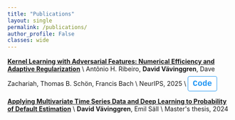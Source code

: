 ```yaml
---
title: "Publications"
layout: single
permalink: /publications/
author_profile: False
classes: wide
---
```


<div style="margin-top: 1rem;"></div>

**[Kernel Learning with Adversarial Features: Numerical Efficiency and Adaptive Regularization](https://arxiv.org/abs/2510.20883)** \\
Antônio H. Ribeiro, **David Vävinggren**, Dave Zachariah, Thomas B. Schön, Francis Bach \\
NeurIPS, 2025 \\
<a href="https://github.com/antonior92/adversarial_training_kernel" style="
    color: #2196F3;
    border: 1px solid #2196F3;
    background-color: white;
    padding: 6px 10px;
    text-align: center;
    text-decoration: none;
    display: inline-block;
    border-radius: 4px; 
    font-size: 18px;
    margin-top: 8px;
    margin-left: 0px; 
    font-family: 'Courier New', Courier, monospace;
    font-weight: bold;
">Code</a>

**[Applying Multivariate Time Series Data and Deep Learning to Probability of Default Estimation](https://www.diva-portal.org/smash/record.jsf?pid=diva2%3A1880845&dswid=-3202)** \\
**David Vävinggren**, Emil Säll \\
Master's thesis, 2024
